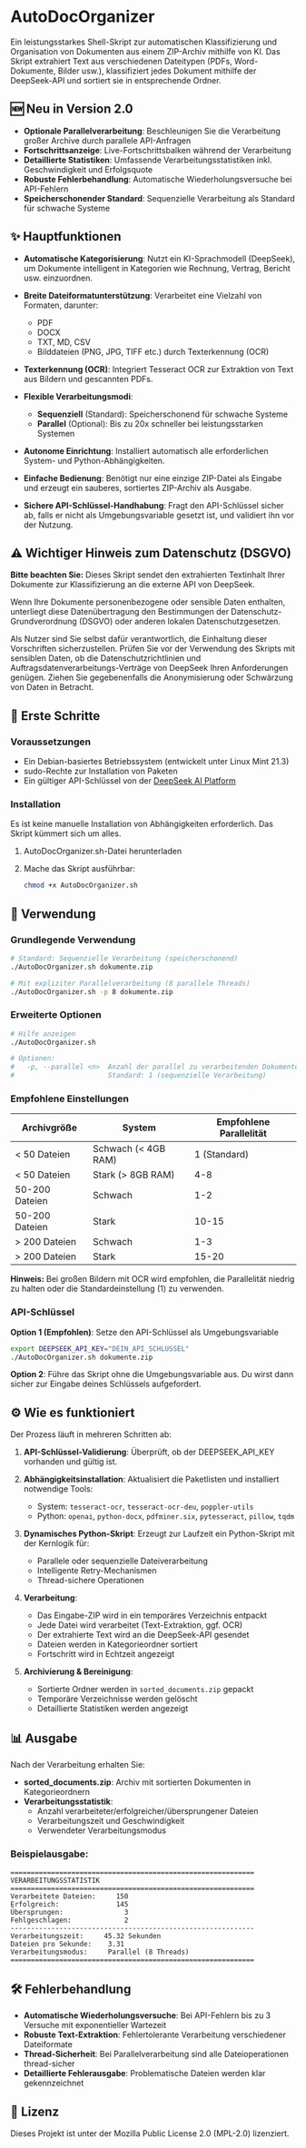 # AutoDocOrganizer

Ein leistungsstarkes Shell-Skript zur automatischen Klassifizierung und Organisation von Dokumenten aus einem ZIP-Archiv mithilfe von KI. Das Skript extrahiert Text aus verschiedenen Dateitypen (PDFs, Word-Dokumente, Bilder usw.), klassifiziert jedes Dokument mithilfe der DeepSeek-API und sortiert sie in entsprechende Ordner.

## 🆕 Neu in Version 2.0

- **Optionale Parallelverarbeitung**: Beschleunigen Sie die Verarbeitung großer Archive durch parallele API-Anfragen
- **Fortschrittsanzeige**: Live-Fortschrittsbalken während der Verarbeitung
- **Detaillierte Statistiken**: Umfassende Verarbeitungsstatistiken inkl. Geschwindigkeit und Erfolgsquote
- **Robuste Fehlerbehandlung**: Automatische Wiederholungsversuche bei API-Fehlern
- **Speicherschonender Standard**: Sequenzielle Verarbeitung als Standard für schwache Systeme

## ✨ Hauptfunktionen

- **Automatische Kategorisierung**: Nutzt ein KI-Sprachmodell (DeepSeek), um Dokumente intelligent in Kategorien wie Rechnung, Vertrag, Bericht usw. einzuordnen.

- **Breite Dateiformatunterstützung**: Verarbeitet eine Vielzahl von Formaten, darunter:
  - PDF
  - DOCX
  - TXT, MD, CSV
  - Bilddateien (PNG, JPG, TIFF etc.) durch Texterkennung (OCR)

- **Texterkennung (OCR)**: Integriert Tesseract OCR zur Extraktion von Text aus Bildern und gescannten PDFs.

- **Flexible Verarbeitungsmodi**:
  - **Sequenziell** (Standard): Speicherschonend für schwache Systeme
  - **Parallel** (Optional): Bis zu 20x schneller bei leistungsstarken Systemen

- **Autonome Einrichtung**: Installiert automatisch alle erforderlichen System- und Python-Abhängigkeiten.

- **Einfache Bedienung**: Benötigt nur eine einzige ZIP-Datei als Eingabe und erzeugt ein sauberes, sortiertes ZIP-Archiv als Ausgabe.

- **Sichere API-Schlüssel-Handhabung**: Fragt den API-Schlüssel sicher ab, falls er nicht als Umgebungsvariable gesetzt ist, und validiert ihn vor der Nutzung.

## ⚠️ Wichtiger Hinweis zum Datenschutz (DSGVO)

**Bitte beachten Sie:** Dieses Skript sendet den extrahierten Textinhalt Ihrer Dokumente zur Klassifizierung an die externe API von DeepSeek.

Wenn Ihre Dokumente personenbezogene oder sensible Daten enthalten, unterliegt diese Datenübertragung den Bestimmungen der Datenschutz-Grundverordnung (DSGVO) oder anderen lokalen Datenschutzgesetzen.

Als Nutzer sind Sie selbst dafür verantwortlich, die Einhaltung dieser Vorschriften sicherzustellen. Prüfen Sie vor der Verwendung des Skripts mit sensiblen Daten, ob die Datenschutzrichtlinien und Auftragsdatenverarbeitungs-Verträge von DeepSeek Ihren Anforderungen genügen. Ziehen Sie gegebenenfalls die Anonymisierung oder Schwärzung von Daten in Betracht.

## 🚀 Erste Schritte

### Voraussetzungen

- Ein Debian-basiertes Betriebssystem (entwickelt unter Linux Mint 21.3)
- sudo-Rechte zur Installation von Paketen
- Ein gültiger API-Schlüssel von der [DeepSeek AI Platform](https://platform.deepseek.com)

### Installation

Es ist keine manuelle Installation von Abhängigkeiten erforderlich. Das Skript kümmert sich um alles.

1. AutoDocOrganizer.sh-Datei herunterladen

2. Mache das Skript ausführbar:
   ```bash
   chmod +x AutoDocOrganizer.sh
   ```

## 📖 Verwendung

### Grundlegende Verwendung

```bash
# Standard: Sequenzielle Verarbeitung (speicherschonend)
./AutoDocOrganizer.sh dokumente.zip

# Mit expliziter Parallelverarbeitung (8 parallele Threads)
./AutoDocOrganizer.sh -p 8 dokumente.zip
```

### Erweiterte Optionen

```bash
# Hilfe anzeigen
./AutoDocOrganizer.sh

# Optionen:
#   -p, --parallel <n>  Anzahl der parallel zu verarbeitenden Dokumente
#                       Standard: 1 (sequenzielle Verarbeitung)
```

### Empfohlene Einstellungen

| Archivgröße | System | Empfohlene Parallelität |
|------------|---------|-------------------------|
| < 50 Dateien | Schwach (< 4GB RAM) | 1 (Standard) |
| < 50 Dateien | Stark (> 8GB RAM) | 4-8 |
| 50-200 Dateien | Schwach | 1-2 |
| 50-200 Dateien | Stark | 10-15 |
| > 200 Dateien | Schwach | 1-3 |
| > 200 Dateien | Stark | 15-20 |

**Hinweis:** Bei großen Bildern mit OCR wird empfohlen, die Parallelität niedrig zu halten oder die Standardeinstellung (1) zu verwenden.

### API-Schlüssel

**Option 1 (Empfohlen)**: Setze den API-Schlüssel als Umgebungsvariable
```bash
export DEEPSEEK_API_KEY="DEIN_API_SCHLÜSSEL"
./AutoDocOrganizer.sh dokumente.zip
```

**Option 2**: Führe das Skript ohne die Umgebungsvariable aus. Du wirst dann sicher zur Eingabe deines Schlüssels aufgefordert.

## ⚙️ Wie es funktioniert

Der Prozess läuft in mehreren Schritten ab:

1. **API-Schlüssel-Validierung**: Überprüft, ob der DEEPSEEK_API_KEY vorhanden und gültig ist.

2. **Abhängigkeitsinstallation**: Aktualisiert die Paketlisten und installiert notwendige Tools:
   - System: `tesseract-ocr`, `tesseract-ocr-deu`, `poppler-utils`
   - Python: `openai`, `python-docx`, `pdfminer.six`, `pytesseract`, `pillow`, `tqdm`

3. **Dynamisches Python-Skript**: Erzeugt zur Laufzeit ein Python-Skript mit der Kernlogik für:
   - Parallele oder sequenzielle Dateiverarbeitung
   - Intelligente Retry-Mechanismen
   - Thread-sichere Operationen

4. **Verarbeitung**:
   - Das Eingabe-ZIP wird in ein temporäres Verzeichnis entpackt
   - Jede Datei wird verarbeitet (Text-Extraktion, ggf. OCR)
   - Der extrahierte Text wird an die DeepSeek-API gesendet
   - Dateien werden in Kategorieordner sortiert
   - Fortschritt wird in Echtzeit angezeigt

5. **Archivierung & Bereinigung**:
   - Sortierte Ordner werden in `sorted_documents.zip` gepackt
   - Temporäre Verzeichnisse werden gelöscht
   - Detaillierte Statistiken werden angezeigt

## 📊 Ausgabe

Nach der Verarbeitung erhalten Sie:

- **sorted_documents.zip**: Archiv mit sortierten Dokumenten in Kategorieordnern
- **Verarbeitungsstatistik**: 
  - Anzahl verarbeiteter/erfolgreicher/übersprungener Dateien
  - Verarbeitungszeit und Geschwindigkeit
  - Verwendeter Verarbeitungsmodus

### Beispielausgabe:
```
============================================================
VERARBEITUNGSSTATISTIK
============================================================
Verarbeitete Dateien:     150
Erfolgreich:              145
Übersprungen:               3
Fehlgeschlagen:             2
------------------------------------------------------------
Verarbeitungszeit:     45.32 Sekunden
Dateien pro Sekunde:    3.31
Verarbeitungsmodus:     Parallel (8 Threads)
============================================================
```

## 🛠️ Fehlerbehandlung

- **Automatische Wiederholungsversuche**: Bei API-Fehlern bis zu 3 Versuche mit exponentieller Wartezeit
- **Robuste Text-Extraktion**: Fehlertolerante Verarbeitung verschiedener Dateiformate
- **Thread-Sicherheit**: Bei Parallelverarbeitung sind alle Dateioperationen thread-sicher
- **Detaillierte Fehlerausgabe**: Problematische Dateien werden klar gekennzeichnet

## 📜 Lizenz

Dieses Projekt ist unter der Mozilla Public License 2.0 (MPL-2.0) lizenziert.
